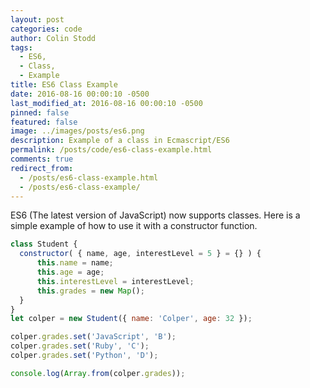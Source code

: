 ```yaml
---
layout: post
categories: code
author: Colin Stodd
tags:
  - ES6,
  - Class,
  - Example
title: ES6 Class Example
date: 2016-08-16 00:00:10 -0500
last_modified_at: 2016-08-16 00:00:10 -0500
pinned: false
featured: false
image: ../images/posts/es6.png
description: Example of a class in Ecmascript/ES6
permalink: /posts/code/es6-class-example.html
comments: true
redirect_from:
  - /posts/es6-class-example.html
  - /posts/es6-class-example/
---
```


ES6 (The latest version of JavaScript) now supports classes. Here is a simple example of how to use it with a constructor function.

```javascript
class Student {
  constructor( { name, age, interestLevel = 5 } = {} ) {
      this.name = name;
      this.age = age;
      this.interestLevel = interestLevel;
      this.grades = new Map();
  }
}
let colper = new Student({ name: 'Colper', age: 32 });

colper.grades.set('JavaScript', 'B');
colper.grades.set('Ruby', 'C');
colper.grades.set('Python', 'D');

console.log(Array.from(colper.grades));
```
